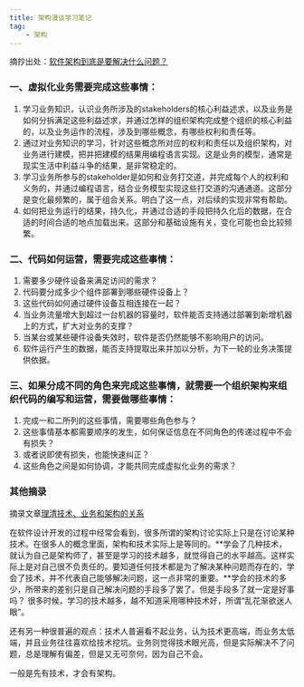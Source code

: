 ```yaml
---
title: 架构漫谈学习笔记
tag:
	- 架构
---
```


摘抄出处：[软件架构到底是要解决什么问题？](http://www.infoq.com/cn/articles/an-informal-discussion-on-architecture-part06?utm_campaign=rightbar_v2&utm_source=infoq&utm_medium=articles_link&utm_content=link_text)

### 一、虚拟化业务需要完成这些事情：

1. 学习业务知识，认识业务所涉及的stakeholders的核心利益述求，以及业务是如何分拆满足这些利益述求，并通过怎样的组织架构完成整个组织的核心利益的，以及业务运作的流程，涉及到哪些概念，有哪些权利和责任等。
2. 通过对业务知识的学习，针对这些概念所对应的权利和责任以及组织架构，对业务进行建模，把并把建模的结果用编程语言实现。这是业务的模型，通常是现实生活中利益斗争的结果，是非常稳定的。
3. 学习业务所参与的stakeholder是如何和业务打交道，并完成每个人的权利和义务的，并通过编程语言，结合业务模型实现这些打交道的沟通通道。这部分是变化最频繁的，属于组合关系。明白了这一点，对后续的实现非常有帮助。
4. 如何把业务运行的结果，持久化，并通过合适的手段把持久化后的数据，在合适的时间合适的地点加载出来。这部分和基础设施有关，变化可能也会比较频繁。

### 二、代码如何运营，需要完成这些事情：

1. 需要多少硬件设备来满足访问的需求？
2. 代码要分成多少个组件部署到哪些硬件设备上？
3. 这些代码如何通过硬件设备互相连接在一起？
4. 当业务流量增大到超过一台机器的容量时，软件能否支持通过部署到新增机器上的方式，扩大对业务的支撑？
5. 当某台或某些硬件设备失效时，软件是否仍然能够不影响用户的访问。
6. 软件运行产生的数据，能否支持提取出来并加以分析，为下一轮的业务决策提供依据。

### 三、如果分成不同的角色来完成这些事情，就需要一个组织架构来组织代码的编写和运营，需要做哪些事情：

1. 完成一和二所列的这些事情，需要哪些角色参与？
2. 这些事情基本都需要顺序的发生，如何保证信息在不同角色的传递过程中不会有损失？ 
3. 或者说即使有损失，也能快速纠正？
4. 这些角色之间是如何协调，才能共同完成虚拟化业务的需求？

### 其他摘录

摘录文章[理清技术、业务和架构的关系](http://www.infoq.com/cn/articles/an-informal-discussion-on-architecture-part09?utm_campaign=rightbar_v2&utm_source=infoq&utm_medium=articles_link&utm_content=link_text)

在软件设计开发的过程中经常会看到，很多所谓的架构讨论实际上只是在讨论某种技术。在很多人的概念里面，架构和技术实际上是等同的。**学会了几种技术，就认为自己是架构师了，甚至是学习的技术越多，就觉得自己的水平越高。这样实际上是对自己很不负责任的。要知道任何技术都是为了解决某种问题而存在的，学会了技术，并不代表自己能够解决问题，这一点非常的重要。**学会的技术的多少，所带来的差别只是自己解决问题的手段多了罢了。但是手段多了就一定是好事吗？ 很多时候，学习的技术越多，越不知道采用哪种技术好，所谓“乱花渐欲迷人眼"。

还有另一种很普遍的观点：技术人普遍看不起业务，认为技术更高端，而业务太低端，并且业务往往喜欢给技术挖坑。业务则觉得技术眼光高，但是实际解决不了问题，总是理解有偏差，但是又无可奈何，因为自己不会。

一般是先有技术，才会有架构。
